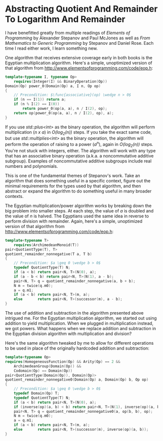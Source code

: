 # Abstracting Quotient And Remainder To Logarithm And Remainder

I have benefitted greatly from multiple readings of  *Elements of Programming* by Alexander Stepanov and Paul McJones as well as *From Mathematics to Generic Programming* by Stepanov and Daniel Rose. Each time I read either work, I learn something new.

One algorithm that receives extensive coverage early in both books is the Egyptian multiplication algorithm. Here's a simple, unoptimized version of that algorithm from http://www.elementsofprogramming.com/code/eop.h:

```c++
template<typename I, typename Op>
    requires(Integer(I) && BinaryOperation(Op))
Domain(Op) power_0(Domain(Op) a, I n, Op op)
{
    // Precondition: $\func{associative}(op) \wedge n > 0$
    if (n == I(1)) return a;
    if (n % I(2) == I(0))
        return power_0(op(a, a), n / I(2), op);
    return op(power_0(op(a, a), n / I(2), op), a);
}
```

If you use *std::plus\<int\>* as the binary operation, the algorithm will perform multiplication (*n x a*) in *O(log<sub>2</sub>(n))* steps. If you take the exact same code, but use *std::multiplies\<int\>* as the binary operation, the algorithm will perform the operation of raising to a power (*a<sup>n</sup>*), again in *O(log<sub>2</sub>(n))* steps. You're not stuck with integers, either. The algorithm will work with any type that has an associative binary operation (a.k.a. a noncommutative additive subgroup). Examples of noncommutative additive subgroups include real numbers and polynomials.

This is one of the fundamental themes of Stepanov's work. Take an algorithm that does something useful in a specific context, figure out the minimal requirements for the types used by that algorithm, and then abstract or expand the algorithm to do something useful in many broader contexts.

The Egyptian multiplication/power algorithm works by breaking down the big problem into smaller steps. At each step, the value of *a* is doubled and the value of *n* is halved. The Egyptians used the same idea in reverse to perform division with remainder. Again, here's a simple, unoptimized version of that algorithm from http://www.elementsofprogramming.com/code/eop.h:

```c++
template<typename T>
    requires(ArchimedeanMonoid(T))
pair<QuotientType(T), T>
quotient_remainder_nonnegative(T a, T b)
{
    // Precondition: $a \geq 0 \wedge b > 0$
    typedef QuotientType(T) N;
    if (a < b) return pair<N, T>(N(0), a);
    if (a - b < b) return pair<N, T>(N(1), a - b);
    pair<N, T> q = quotient_remainder_nonnegative(a, b + b);
    N m = twice(q.m0);
    a = q.m1;
    if (a < b) return pair<N, T>(m, a);
    else       return pair<N, T>(successor(m), a - b);
}
```

The use of addition and subtraction in the algorithm presented above intrigued me. For the Egyptian multiplication algorithm, we started out using addition to yield multiplication. When we plugged in multiplication instead, we got powers. What happens when we replace addition and subtraction in the Egyptian division algorithm with multiplication and division?

Here's the same algorithm tweaked by me to allow for different operations to be used in place of the originally hardcoded addition and subtraction:

```c++
template<typename Op>
requires(HomogeneousFunction(Op) && Arity(Op) == 2 &&
    ArchimedeanGroup(Domain(Op)) &&
    Codomain(Op) == Domain(Op))
pair<QuotientType(Domain(Op)), Domain(Op)>
quotient_remainder_nonnegative0(Domain(Op) a, Domain(Op) b, Op op)
{
    // Precondition: $a \geq 0 \wedge b > 0$
    typedef Domain(Op) T;
    typedef QuotientType(T) N;
    if (a < b) return pair<N, T>(N(0), a);
    if (inverse(op)(a, b) < b) return pair<N, T>(N(1), inverse(op)(a, b));
    pair<N, T> q = quotient_remainder_nonnegative0(a, op(b, b), op);
    N m = twice(q.m0);
    a = q.m1;
    if (a < b) return pair<N, T>(m, a);
    else       return pair<N, T>(successor(m), inverse(op)(a, b));
}
```
